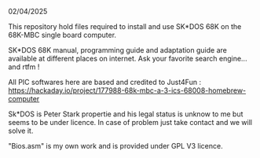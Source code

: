 02/04/2025

This repository hold files required to install and use SK*DOS 68K on the 68K-MBC single board computer.

SK*DOS 68K manual, programming guide and adaptation guide are available at different places on internet.
Ask your favorite search engine... and rtfm !

All PIC softwares here are based and credited to Just4Fun : https://hackaday.io/project/177988-68k-mbc-a-3-ics-68008-homebrew-computer

Sk*DOS is Peter Stark propertie and his legal status is unknow to me but seems to be under licence. In case of problem just take contact and we will solve it.

"Bios.asm" is my own work and is provided under GPL V3 licence.

